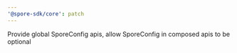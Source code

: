```yaml
---
'@spore-sdk/core': patch
---
```


Provide global SporeConfig apis, allow SporeConfig in composed apis to be optional
